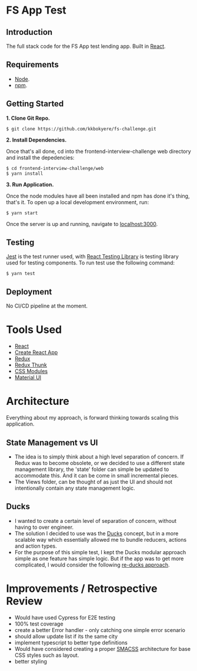 # FS App Test

## Introduction

The full stack code for the FS App test lending app. Built in [React](https://reactjs.org/).

## Requirements

- [Node](https://nodejs.org/en/).
- [npm](https://www.npmjs.com/package/npm).

## Getting Started

**1. Clone Git Repo.**

```
$ git clone https://github.com/kkbokyere/fs-challenge.git
```

**2. Install Dependencies.**

Once that's all done, cd into the frontend-interview-challenge web directory and install the depedencies:

```
$ cd frontend-interview-challenge/web
$ yarn install
```

**3. Run Application.**

Once the node modules have all been installed and npm has done it's thing, that's it. To open up a local development environment, run:

```
$ yarn start
```

Once the server is up and running, navigate to [localhost:3000](http://localhost:3000).

## Testing

[Jest](https://jestjs.io/) is the test runner used, with [React Testing Library](https://testing-library.com/docs/react-testing-library/) is testing library used for testing components. To run test use the following command:

```
$ yarn test
```

## Deployment

No CI/CD pipeline at the moment.

# Tools Used

- [React](https://reactjs.org/)
- [Create React App](https://create-react-app.dev/)
- [Redux](https://redux.js.org)
- [Redux Thunk](https://github.com/reduxjs/redux-thunk)
- [CSS Modules](https://github.com/css-modules/css-modules)
- [Material UI](https://material-ui.com/)


# Architecture 

Everything about my approach, is forward thinking towards scaling this application.

## State Management vs UI
- The idea is to simply think about a high level separation of concern. If Redux was to become obsolete, or we decided to use a different state management library, the 'state' folder can simple be updated to accommodate this. And it can be come in small incremental pieces.
- The Views folder, can be thought of as just the UI and should not intentionally contain any state management logic.

## Ducks
- I wanted to create a certain level of separation of concern, without having to over engineer.
- The solution I decided to use was the [Ducks](https://github.com/erikras/ducks-modular-redux) concept, but in a more scalable way which essentially allowed me to bundle reducers, actions and action types.
- For the purpose of this simple test, I kept the Ducks modular approach simple as one feature has simple logic. But if the app was to get more complicated, I would consider the following [re-ducks approach](https://github.com/alexnm/re-ducks).

# Improvements / Retrospective Review

- Would have used Cypress for E2E testing
- 100% test coverage
- create a better Error handler - only catching one simple error scenario
- should allow update list if its the same city
- implement typescript to better type definitions
- Would have considered creating a proper [SMACSS](http://smacss.com/) architecture for base CSS styles such as layout. 
- better styling
